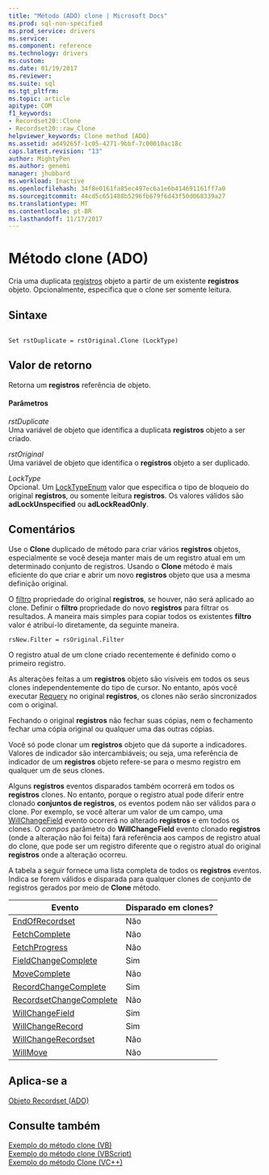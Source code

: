 ```yaml
---
title: "Método (ADO) clone | Microsoft Docs"
ms.prod: sql-non-specified
ms.prod_service: drivers
ms.service: 
ms.component: reference
ms.technology: drivers
ms.custom: 
ms.date: 01/19/2017
ms.reviewer: 
ms.suite: sql
ms.tgt_pltfrm: 
ms.topic: article
apitype: COM
f1_keywords:
- Recordset20::Clone
- Recordset20::raw_Clone
helpviewer_keywords: Clone method [ADO]
ms.assetid: ad49265f-1c05-4271-9bbf-7c00010ac18c
caps.latest.revision: "13"
author: MightyPen
ms.author: genemi
manager: jhubbard
ms.workload: Inactive
ms.openlocfilehash: 34f8e0161fa85ec497ec6a1e6b414691161ff7a0
ms.sourcegitcommit: 44cd5c651488b5296fb679f6d43f50d068339a27
ms.translationtype: MT
ms.contentlocale: pt-BR
ms.lasthandoff: 11/17/2017
---
```

# <a name="clone-method-ado"></a>Método clone (ADO)
Cria uma duplicata [registros](../../../ado/reference/ado-api/recordset-object-ado.md) objeto a partir de um existente **registros** objeto. Opcionalmente, especifica que o clone ser somente leitura.  
  
## <a name="syntax"></a>Sintaxe  
  
```  
  
Set rstDuplicate = rstOriginal.Clone (LockType)  
```  
  
## <a name="return-value"></a>Valor de retorno  
 Retorna um **registros** referência de objeto.  
  
#### <a name="parameters"></a>Parâmetros  
 *rstDuplicate*  
 Uma variável de objeto que identifica a duplicata **registros** objeto a ser criado.  
  
 *rstOriginal*  
 Uma variável de objeto que identifica o **registros** objeto a ser duplicado.  
  
 *LockType*  
 Opcional. Um [LockTypeEnum](../../../ado/reference/ado-api/locktypeenum.md) valor que especifica o tipo de bloqueio do original **registros**, ou somente leitura **registros**. Os valores válidos são **adLockUnspecified** ou **adLockReadOnly**.  
  
## <a name="remarks"></a>Comentários  
 Use o **Clone** duplicado de método para criar vários **registros** objetos, especialmente se você deseja manter mais de um registro atual em um determinado conjunto de registros. Usando o **Clone** método é mais eficiente do que criar e abrir um novo **registros** objeto que usa a mesma definição original.  
  
 O [filtro](../../../ado/reference/ado-api/filter-property.md) propriedade do original **registros**, se houver, não será aplicado ao clone. Definir o **filtro** propriedade do novo **registros** para filtrar os resultados. A maneira mais simples para copiar todos os existentes **filtro** valor é atribuí-lo diretamente, da seguinte maneira.  
  
```  
rsNew.Filter = rsOriginal.Filter  
```  
  
 O registro atual de um clone criado recentemente é definido como o primeiro registro.  
  
 As alterações feitas a um **registros** objeto são visíveis em todos os seus clones independentemente do tipo de cursor. No entanto, após você executar [Requery](../../../ado/reference/ado-api/requery-method.md) no original **registros**, os clones não serão sincronizados com o original.  
  
 Fechando o original **registros** não fechar suas cópias, nem o fechamento fechar uma cópia original ou qualquer uma das outras cópias.  
  
 Você só pode clonar um **registros** objeto que dá suporte a indicadores. Valores de indicador são intercambiáveis; ou seja, uma referência de indicador de um **registros** objeto refere-se para o mesmo registro em qualquer um de seus clones.  
  
 Alguns **registros** eventos disparados também ocorrerá em todos os **registros** clones. No entanto, porque o registro atual pode diferir entre clonado **conjuntos de registros**, os eventos podem não ser válidos para o clone. Por exemplo, se você alterar um valor de um campo, uma [WillChangeField](../../../ado/reference/ado-api/willchangefield-and-fieldchangecomplete-events-ado.md) evento ocorrerá no alterado **registros** e em todos os clones. O *campos* parâmetro do **WillChangeField** evento clonado **registros** (onde a alteração não foi feita) fará referência aos campos de registro atual do clone, que pode ser um registro diferente que o registro atual do original **registros** onde a alteração ocorreu.  
  
 A tabela a seguir fornece uma lista completa de todos os **registros** eventos. Indica se forem válidos e disparada para qualquer clones de conjunto de registros gerados por meio de **Clone** método.  
  
|Evento|Disparado em clones?|  
|-----------|--------------------------|  
|[EndOfRecordset](../../../ado/reference/ado-api/endofrecordset-event-ado.md)|Não|  
|[FetchComplete](../../../ado/reference/ado-api/fetchcomplete-event-ado.md)|Não|  
|[FetchProgress](../../../ado/reference/ado-api/fetchprogress-event-ado.md)|Não|  
|[FieldChangeComplete](../../../ado/reference/ado-api/willchangefield-and-fieldchangecomplete-events-ado.md)|Sim|  
|[MoveComplete](../../../ado/reference/ado-api/willmove-and-movecomplete-events-ado.md)|Não|  
|[RecordChangeComplete](../../../ado/reference/ado-api/willchangerecord-and-recordchangecomplete-events-ado.md)|Sim|  
|[RecordsetChangeComplete](../../../ado/reference/ado-api/willchangerecordset-and-recordsetchangecomplete-events-ado.md)|Não|  
|[WillChangeField](../../../ado/reference/ado-api/willchangefield-and-fieldchangecomplete-events-ado.md)|Sim|  
|[WillChangeRecord](../../../ado/reference/ado-api/willchangerecord-and-recordchangecomplete-events-ado.md)|Sim|  
|[WillChangeRecordset](../../../ado/reference/ado-api/willchangerecordset-and-recordsetchangecomplete-events-ado.md)|Não|  
|[WillMove](../../../ado/reference/ado-api/willmove-and-movecomplete-events-ado.md)|Não|  
  
## <a name="applies-to"></a>Aplica-se a  
 [Objeto Recordset (ADO)](../../../ado/reference/ado-api/recordset-object-ado.md)  
  
## <a name="see-also"></a>Consulte também  
 [Exemplo do método clone (VB)](../../../ado/reference/ado-api/clone-method-example-vb.md)   
 [Exemplo do método clone (VBScript)](../../../ado/reference/ado-api/clone-method-example-vbscript.md)   
 [Exemplo do método Clone (VC++)](../../../ado/reference/ado-api/clone-method-example-vc.md)   
